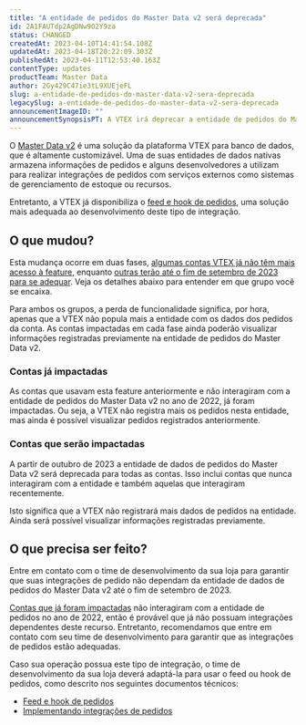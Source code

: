 ```yaml
---
title: "A entidade de pedidos do Master Data v2 será deprecada"
id: 2A1FAUTdp2AgDNw9O2Y9za
status: CHANGED
createdAt: 2023-04-10T14:41:54.108Z
updatedAt: 2023-04-18T20:22:09.303Z
publishedAt: 2023-04-11T12:53:40.163Z
contentType: updates
productTeam: Master Data
author: 2Gy429C47ie3tL9XUEjeFL
slug: a-entidade-de-pedidos-do-master-data-v2-sera-deprecada
legacySlug: a-entidade-de-pedidos-do-master-data-v2-sera-deprecada
announcementImageID: ""
announcementSynopsisPT: A VTEX irá deprecar a entidade de pedidos do Master Data v2 em outubro de 2023. Adapte as integrações da sua loja.
---
```


O [Master Data v2](https://help.vtex.com/en/tutorial/master-data--4otjBnR27u4WUIciQsmkAw) é uma solução da plataforma VTEX para banco de dados, que é altamente customizável. Uma de suas entidades de dados nativas armazena informações de pedidos e alguns desenvolvedores a utilizam para realizar integrações de pedidos com serviços externos como sistemas de gerenciamento de estoque ou recursos.

Entretanto, a VTEX já disponibiliza o [feed e hook de pedidos](https://developers.vtex.com/vtex-rest-api/docs/orders-feed), uma solução mais adequada ao desenvolvimento deste tipo de integração.

## O que mudou?

Esta mudança ocorre em duas fases, [algumas contas VTEX já não têm mais acesso à feature](#contas-ja-impactadas), enquanto [outras terão até o fim de setembro de 2023 para se adequar](#contas-que-serao-impactadas). Veja os detalhes abaixo para entender em que grupo você se encaixa.

Para ambos os grupos, a perda de funcionalidade significa, por hora, apenas que a VTEX não popula mais a entidade com os dados dos pedidos da conta. As contas impactadas em cada fase ainda poderão visualizar informações registradas previamente na entidade de pedidos do Master Data v2.

### Contas já impactadas

As contas que usavam esta feature anteriormente e não interagiram com a entidade de pedidos do Master Data v2 no ano de 2022, já foram impactadas. Ou seja, a VTEX não registra mais os pedidos nesta entidade, mas ainda é possível visualizar pedidos registrados anteriormente.

### Contas que serão impactadas

A partir de outubro de 2023 a entidade de dados de pedidos do Master Data v2 será deprecada para todas as contas. Isso inclui contas que nunca interagiram com a entidade e também aquelas que interagiram recentemente.

Isto significa que a VTEX não registrará mais dados de pedidos na entidade. Ainda será possível visualizar informações registradas previamente.

## O que precisa ser feito?

Entre em contato com o time de desenvolvimento da sua loja para garantir que suas integrações de pedido não dependam da entidade de dados de pedidos do Master Data v2 até o fim de setembro de 2023.

[Contas que já foram impactadas](#contas-ja-impactadas) não interagiram com a entidade de pedidos no ano de 2022, então é provável que já não possuam integrações dependentes deste recurso. Entretanto, recomendamos que entre em contato com seu time de desenvolvimento para garantir que as integrações de pedidos estão adequadas.

Caso sua operação possua este tipo de integração, o time de desenvolvimento da sua loja deverá adaptá-la para usar o feed ou hook de pedidos, como descrito nos seguintes documentos técnicos:
- [Feed e hook de pedidos](https://developers.vtex.com/vtex-rest-api/docs/orders-feed)
- [Implementando integrações de pedidos](https://developers.vtex.com/vtex-rest-api/docs/erp-integration-set-up-order-integration)

